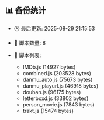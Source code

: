 ## 📊 备份统计

- 🕒 最后更新: 2025-08-29 21:15:53
- 📁 脚本数量: 8
- 📄 脚本列表:

  - IMDb.js (14927 bytes)
  - combined.js (203528 bytes)
  - danmu_auto.js (75673 bytes)
  - danmu_playurl.js (46918 bytes)
  - douban.js (96175 bytes)
  - letterboxd.js (33802 bytes)
  - person_movie.js (7843 bytes)
  - trakt.js (15474 bytes)
